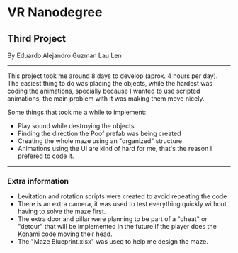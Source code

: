 # VR Nanodegree
## Third Project

By Eduardo Alejandro Guzman Lau Len

---

This project took me around 8 days to develop (aprox. 4 hours per day). The easiest thing to do was placing the objects, while the hardest was coding the animations, specially because I wanted to use scripted animations, the main problem with it was making them move nicely.

Some things that took me a while to implement:
* Play sound while destroying the objects
* Finding the direction the Poof prefab was being created
* Creating the whole maze using an "organized" structure
* Animations using the UI are kind of hard for me, that's the reason I prefered to code it.
---
### Extra information

* Levitation and rotation scripts were created to avoid repeating the code
* There is an extra camera, it was used to test everything quickly without having to solve the maze first.
* The extra door and pillar were planning to be part of a "cheat" or "detour" that will be implemented in the future if the player does the Konami code moving their head.
* The "Maze Blueprint.xlsx" was used to help me design the maze.
